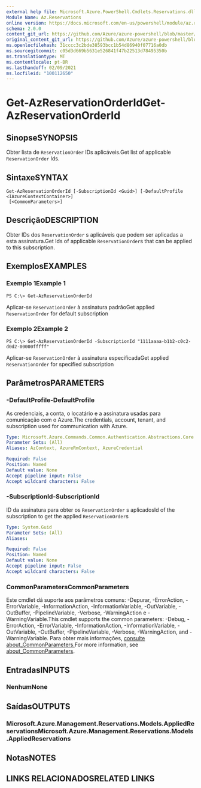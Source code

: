 ```yaml
---
external help file: Microsoft.Azure.PowerShell.Cmdlets.Reservations.dll-Help.xml
Module Name: Az.Reservations
online version: https://docs.microsoft.com/en-us/powershell/module/az.reservations/get-azreservationorderid
schema: 2.0.0
content_git_url: https://github.com/Azure/azure-powershell/blob/master/src/Reservations/Reservations/help/Get-AzReservationOrderId.md
original_content_git_url: https://github.com/Azure/azure-powershell/blob/master/src/Reservations/Reservations/help/Get-AzReservationOrderId.md
ms.openlocfilehash: 31cccc3c2bde38593bcc1b54d86940f07716a0db
ms.sourcegitcommit: c05d3d669b5631e526841f47b22513d78495350b
ms.translationtype: MT
ms.contentlocale: pt-BR
ms.lasthandoff: 02/09/2021
ms.locfileid: "100112650"
---
```

# <span data-ttu-id="47721-101">Get-AzReservationOrderId</span><span class="sxs-lookup"><span data-stu-id="47721-101">Get-AzReservationOrderId</span></span>

## <span data-ttu-id="47721-102">Sinopse</span><span class="sxs-lookup"><span data-stu-id="47721-102">SYNOPSIS</span></span>
<span data-ttu-id="47721-103">Obter lista de `ReservationOrder` IDs aplicáveis.</span><span class="sxs-lookup"><span data-stu-id="47721-103">Get list of applicable `ReservationOrder` Ids.</span></span>

## <span data-ttu-id="47721-104">Sintaxe</span><span class="sxs-lookup"><span data-stu-id="47721-104">SYNTAX</span></span>

```
Get-AzReservationOrderId [-SubscriptionId <Guid>] [-DefaultProfile <IAzureContextContainer>]
 [<CommonParameters>]
```

## <span data-ttu-id="47721-105">Descrição</span><span class="sxs-lookup"><span data-stu-id="47721-105">DESCRIPTION</span></span>
<span data-ttu-id="47721-106">Obter IDs dos `ReservationOrder` s aplicáveis que podem ser aplicadas a esta assinatura.</span><span class="sxs-lookup"><span data-stu-id="47721-106">Get Ids of applicable `ReservationOrder`s that can be applied to this subscription.</span></span>

## <span data-ttu-id="47721-107">Exemplos</span><span class="sxs-lookup"><span data-stu-id="47721-107">EXAMPLES</span></span>

### <span data-ttu-id="47721-108">Exemplo 1</span><span class="sxs-lookup"><span data-stu-id="47721-108">Example 1</span></span>
```
PS C:\> Get-AzReservationOrderId
```

<span data-ttu-id="47721-109">Aplicar-se `ReservationOrder` à assinatura padrão</span><span class="sxs-lookup"><span data-stu-id="47721-109">Get applied `ReservationOrder` for default subscription</span></span>

### <span data-ttu-id="47721-110">Exemplo 2</span><span class="sxs-lookup"><span data-stu-id="47721-110">Example 2</span></span>
```
PS C:\> Get-AzReservationOrderId -SubscriptionId "1111aaaa-b1b2-c0c2-d0d2-00000fffff"
```

<span data-ttu-id="47721-111">Aplicar-se `ReservationOrder` à assinatura especificada</span><span class="sxs-lookup"><span data-stu-id="47721-111">Get applied `ReservationOrder` for specified subscription</span></span>

## <span data-ttu-id="47721-112">Parâmetros</span><span class="sxs-lookup"><span data-stu-id="47721-112">PARAMETERS</span></span>

### <span data-ttu-id="47721-113">-DefaultProfile</span><span class="sxs-lookup"><span data-stu-id="47721-113">-DefaultProfile</span></span>
<span data-ttu-id="47721-114">As credenciais, a conta, o locatário e a assinatura usadas para comunicação com o Azure.</span><span class="sxs-lookup"><span data-stu-id="47721-114">The credentials, account, tenant, and subscription used for communication with Azure.</span></span>

```yaml
Type: Microsoft.Azure.Commands.Common.Authentication.Abstractions.Core.IAzureContextContainer
Parameter Sets: (All)
Aliases: AzContext, AzureRmContext, AzureCredential

Required: False
Position: Named
Default value: None
Accept pipeline input: False
Accept wildcard characters: False
```

### <span data-ttu-id="47721-115">-SubscriptionId</span><span class="sxs-lookup"><span data-stu-id="47721-115">-SubscriptionId</span></span>
<span data-ttu-id="47721-116">ID da assinatura para obter os `ReservationOrder` s aplicados</span><span class="sxs-lookup"><span data-stu-id="47721-116">Id of the subscription to get the applied `ReservationOrder`s</span></span>

```yaml
Type: System.Guid
Parameter Sets: (All)
Aliases:

Required: False
Position: Named
Default value: None
Accept pipeline input: False
Accept wildcard characters: False
```

### <span data-ttu-id="47721-117">CommonParameters</span><span class="sxs-lookup"><span data-stu-id="47721-117">CommonParameters</span></span>
<span data-ttu-id="47721-118">Este cmdlet dá suporte aos parâmetros comuns: -Depurar, -ErrorAction, -ErrorVariable, -InformationAction, -InformationVariable, -OutVariable, -OutBuffer, -PipelineVariable, -Verbose, -WarningAction e -WarningVariable.</span><span class="sxs-lookup"><span data-stu-id="47721-118">This cmdlet supports the common parameters: -Debug, -ErrorAction, -ErrorVariable, -InformationAction, -InformationVariable, -OutVariable, -OutBuffer, -PipelineVariable, -Verbose, -WarningAction, and -WarningVariable.</span></span> <span data-ttu-id="47721-119">Para obter mais informações, [consulte about_CommonParameters.](http://go.microsoft.com/fwlink/?LinkID=113216)</span><span class="sxs-lookup"><span data-stu-id="47721-119">For more information, see [about_CommonParameters](http://go.microsoft.com/fwlink/?LinkID=113216).</span></span>

## <span data-ttu-id="47721-120">Entradas</span><span class="sxs-lookup"><span data-stu-id="47721-120">INPUTS</span></span>

### <span data-ttu-id="47721-121">Nenhum</span><span class="sxs-lookup"><span data-stu-id="47721-121">None</span></span>

## <span data-ttu-id="47721-122">Saídas</span><span class="sxs-lookup"><span data-stu-id="47721-122">OUTPUTS</span></span>

### <span data-ttu-id="47721-123">Microsoft.Azure.Management.Reservations.Models.AppliedReservations</span><span class="sxs-lookup"><span data-stu-id="47721-123">Microsoft.Azure.Management.Reservations.Models.AppliedReservations</span></span>

## <span data-ttu-id="47721-124">Notas</span><span class="sxs-lookup"><span data-stu-id="47721-124">NOTES</span></span>

## <span data-ttu-id="47721-125">LINKS RELACIONADOS</span><span class="sxs-lookup"><span data-stu-id="47721-125">RELATED LINKS</span></span>
